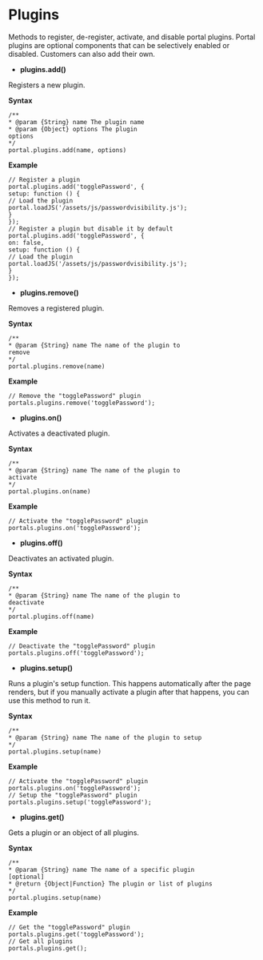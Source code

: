 ﻿---
sidebar_position: 8
---

# Plugins

<head>
  <meta name="guidename" content="API Management"/>
  <meta name="context" content="GUID-fcffee61-2a0c-49e2-b093-8e0d23f10111"/>
</head>

Methods to register, de-register, activate, and disable portal plugins. Portal plugins are optional components that can be selectively enabled or disabled. Customers can also add their own. 

- **plugins.add()**

Registers a new plugin.

**Syntax**

```
/**
* @param {String} name The plugin name
* @param {Object} options The plugin
options
*/
portal.plugins.add(name, options)
```

**Example**

```
// Register a plugin
portal.plugins.add('togglePassword', {
setup: function () {
// Load the plugin
portal.loadJS('/assets/js/passwordvisibility.js');
}
});
// Register a plugin but disable it by default
portal.plugins.add('togglePassword', {
on: false,
setup: function () {
// Load the plugin
portal.loadJS('/assets/js/passwordvisibility.js');
}
});
```

- **plugins.remove()**

Removes a registered plugin.

**Syntax**

```
/**
* @param {String} name The name of the plugin to
remove
*/
portal.plugins.remove(name)
```

**Example**

```
// Remove the "togglePassword" plugin
portals.plugins.remove('togglePassword');
```

- **plugins.on()**

Activates a deactivated plugin.

**Syntax**

```
/**
* @param {String} name The name of the plugin to
activate
*/
portal.plugins.on(name)
```

**Example**

```
// Activate the "togglePassword" plugin
portals.plugins.on('togglePassword');
```

- **plugins.off()**

Deactivates an activated plugin.

**Syntax**

```
/**
* @param {String} name The name of the plugin to
deactivate
*/
portal.plugins.off(name)
```

**Example**

```
// Deactivate the "togglePassword" plugin
portals.plugins.off('togglePassword');
```

- **plugins.setup()**

Runs a plugin's setup function. This happens automatically after the page renders, but if
you manually activate a plugin after that happens, you can use this method to run it.

**Syntax**

```
/**
* @param {String} name The name of the plugin to setup
*/
portal.plugins.setup(name)
```

**Example**

```
// Activate the "togglePassword" plugin
portals.plugins.on('togglePassword');
// Setup the "togglePassword" plugin
portals.plugins.setup('togglePassword');
```

- **plugins.get()**

Gets a plugin or an object of all plugins.

**Syntax**

```
/**
* @param {String} name The name of a specific plugin
[optional]
* @return {Object|Function} The plugin or list of plugins
*/
portal.plugins.setup(name)
```

**Example**

```
// Get the "togglePassword" plugin
portals.plugins.get('togglePassword');
// Get all plugins
portals.plugins.get();
```

